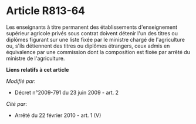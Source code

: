 # Article R813-64

Les enseignants à titre permanent des établissements d'enseignement supérieur agricole privés sous contrat doivent détenir
l'un des titres ou diplômes figurant sur une liste fixée par le ministre chargé de l'agriculture ou, s'ils détiennent des
titres ou diplômes étrangers, ceux admis en équivalence par une commission dont la composition est fixée par arrêté du
ministre de l'agriculture.

**Liens relatifs à cet article**

_Modifié par_:

  - Décret n°2009-791 du 23 juin 2009 - art. 2

_Cité par_:

  - Arrêté du 22 février 2010 - art. 1 (V)
